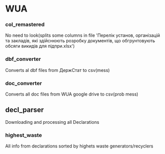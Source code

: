 # WUA

### col_remastered
No need to look(splits some columns in file 'Перелік установ, організацій та закладів, які здійснюють розробку документів, що обгрунтовують обсяги викидів для підпри.xlsx')


### dbf_converter
Converts al dbf files from ДержСтат to csv(mess)

### doc_converter
Converts all doc files from WUA google drive to csv(prob mess)

## decl_parser
Downloading and processing all Declarations

### highest_waste
All info from declarations sorted by highets waste generators/recyclers
